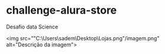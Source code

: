 # challenge-alura-store
Desafio data Science

<img src=""C:\Users\sadem\Desktop\Lojas.png"/imagem.png" alt="Descrição da imagem">

